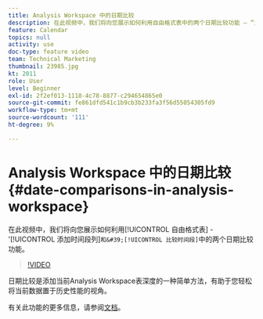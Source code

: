 ```yaml
---
title: Analysis Workspace 中的日期比较
description: 在此视频中，我们将向您展示如何利用自由格式表中的两个日期比较功能 — “添加时间段列”和“比较时间段”。
feature: Calendar
topics: null
activity: use
doc-type: feature video
team: Technical Marketing
thumbnail: 23985.jpg
kt: 2011
role: User
level: Beginner
exl-id: 2f2ef013-1118-4c78-8877-c294654865e0
source-git-commit: fe861dfd541c1b9cb3b233fa3f56d55054305fd9
workflow-type: tm+mt
source-wordcount: '111'
ht-degree: 9%

---
```


# Analysis Workspace 中的日期比较 {#date-comparisons-in-analysis-workspace}

在此视频中，我们将向您展示如何利用[!UICONTROL 自由格式表] - &#39;[!UICONTROL 添加时间段列]`和&#39;[!UICONTROL 比较时间段]`中的两个日期比较功能。

>[!VIDEO](https://video.tv.adobe.com/v/23985/?quality=12)

日期比较是添加当前Analysis Workspace表深度的一种简单方法，有助于您轻松将当前数据置于历史性能的视角。

有关此功能的更多信息，请参阅[文档](https://experienceleague.adobe.com/docs/analytics/analyze/analysis-workspace/components/calendar-date-ranges/time-comparison.html?lang=en)。

